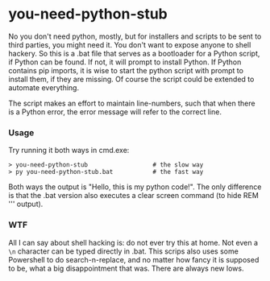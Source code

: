 # you-need-python-stub

No you don't need python, mostly, but for installers and scripts to be sent to third parties, 
you might need it. You don't want to expose anyone to shell hackery. So this is a .bat file that 
serves as a bootloader for a Python script, if Python can be found. If not, it will prompt to 
install Python. If Python contains pip imports, it is wise to start the python script with prompt 
to install them, if they are missing. Of course the script could be extended to automate everything. 

The script makes an effort to maintain line-numbers, such that when there is a Python error, the 
error message will refer to the correct line. 

### Usage

Try running it both ways in cmd.exe:

    > you-need-python-stub                  # the slow way
    > py you-need-python-stub.bat           # the fast way

Both ways the output is "Hello, this is my python code!". The only difference is that the .bat 
version also executes a clear screen command (to hide REM ''' output). 

### WTF

All I can say about shell hacking is: do not ever try this at home. Not even a `\n` character can 
be typed directly in .bat. This scrips also uses some Powershell to do search-n-replace, and no matter
how fancy it is supposed to be, what a big disappointment that was. There are always new lows. 

